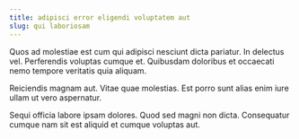 ```yaml
---
title: adipisci error eligendi voluptatem aut
slug: qui laboriosam
---
```


Quos ad molestiae est cum qui adipisci nesciunt dicta pariatur. In delectus vel. Perferendis voluptas cumque et. Quibusdam doloribus et occaecati nemo tempore veritatis quia aliquam.

Reiciendis magnam aut. Vitae quae molestias. Est porro sunt alias enim iure ullam ut vero aspernatur.

Sequi officia labore ipsam dolores. Quod sed magni non dicta. Consequatur cumque nam sit est aliquid et cumque voluptas aut.
